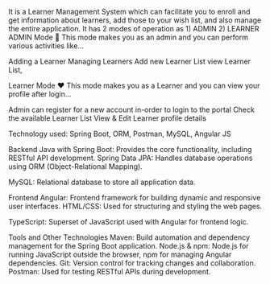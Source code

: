 It is a Learner Management System which can facilitate you to enroll and get information about learners, add those to your wish list, and also manage the entire application.
It has 2 modes of operation as 1) ADMIN 2) LEARNER 
ADMIN Mode 🔭
This mode makes you as an admin and you can perform various activities like...

Adding a Learner
Managing Learners
Add new Learner List 
view Learner List, 

Learner Mode ❤️
This mode makes you as a Learner and you can view your profile after login...

Admin can register for a new account in-order to login to the portal
Check the available Learner List
View & Edit Learner profile details

Technology used: Spring Boot, ORM, Postman, MySQL, Angular JS

Backend Java with Spring Boot: Provides the core functionality, including RESTful API development. Spring Data JPA: Handles database operations using ORM (Object-Relational Mapping).

MySQL: Relational database to store all application data.

Frontend Angular: Frontend framework for building dynamic and responsive user interfaces. HTML/CSS: Used for structuring and styling the web pages.
 
TypeScript: Superset of JavaScript used with Angular for frontend logic.

Tools and Other Technologies Maven: Build automation and dependency management for the Spring Boot application. Node.js & npm: Node.js for running JavaScript outside the browser, npm for managing Angular dependencies. Git: Version control for tracking changes and collaboration. Postman: Used for testing RESTful APIs during development.

